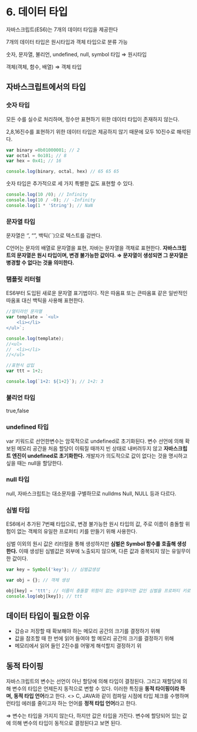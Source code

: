 # 6. 데이터 타입

자바스크립트(ES6)는 7개의 데이터 타입을 제공한다

7개의 데이터 타입은 원시타입과 객체 타입으로 분류 가능

숫자, 문자열, 불리언, undefined, null, symbol 타입 ⇒ 원시타입

객체(객체, 함수, 배열)  ⇒ 객체 타입

## 자바스크립트에서의 타입

### 숫자 타입

모든 수를 실수로 처리하며, 정수만 표현하기 위한 데이터 타입이 존재하지 않는다.

2,8,16진수를 표현하기 위한 데이터 타입은 제공하지 않기 때문에 모두 10진수로 해석된다.

```jsx
var binary =0b01000001; // 2
var octal = 0o101; // 8
var hex = 0x41; // 16

console.log(binary, octal, hex) // 65 65 65
```

숫자 타입은 추가적으로 세 가지 특별한 값도 표현할 수 있다.

```jsx
console.log(10 /0); // Infinity
console.log(10 / -0); // -Infinity
console.log(1 * 'String'); // NaN
```

### 문자열 타입

문자열은 ‘’, “”, 백틱(``)으로 텍스트를 감싼다. 

C언어는 문자의 배열로 문자열을 표현, 자바는 문자열을 객채로 표현한다. **자바스크립트의 문자열은 원시 타입이며, 변경 불가능한 값이다. ⇒ 문자열이 생성되면 그 문자열은 병경할 수 없다는 것을 의미한다.**

### 탬플릿 리터럴

ES6부터 도입된 새로운 문자열 표기법이다. 작은 따옴표 또는 큰따옴표 같은 일반적인 따옴표 대신 백틱을 사용해 표현한다.

```jsx
//멀티라인 문자열
var template = `<ul>
	<li></li>
</ul>`;

console.log(template);
//<ul>
//	<li></li>
//</ul>

//표현식 삽입
var ttt = 1+2;

console.log(`1+2: ${1+2}`); // 1+2: 3
```

### 불리언 타입

true,false

### undefined 타입

var 키워드로 선언한변수는 암묵적으로 undefined로 초기화된다. 변수 선언에 의해 확보된 메모리 공간을 처음 할당이 이뤄질 때까지 빈 상태로 내버려두지 않고 **자바스크립트 엔진이 undefined로 초기화한다.** 개발자가 의도적으로 값이 없다는 것을 명시하고 싶을 때는 null을 할당한다.

### null 타입

null, 자바스크립트는 대소문자를 구별하므로 nulldms Null, NULL 등과 다르다.

### 심벌 타입

ES6에서 추가된 7번째 타입으로, 변경 불가능한 원시 타입의 값, 주로 이름이 충돌할 위험이 없는 객체의 유일한 프로퍼티 키를 만들기 위해 사용한다.

심벌 이외의 원시 값은 리터럴을 통해 생성하지만 **심벌은 Symbol 함수를 호출해 생성한다.** 이때 생성된 심벌값은 외부에 노출되지 않으며, 다른 값과 중복되지 않는 유일무이한 값이다.

```jsx
var key = Symbol('key'); // 심벌값생성

var obj = {}; // 객체 생성

obj[key] = 'ttt'; // 이름이 충돌할 위험이 없는 유일무이한 값인 심벌을 프로퍼티 키로 사용
console.log(obj[key]); // ttt                                               
```

## 데이터 타입이 필요한 이유

- 갑승ㄹ 저장할 때 확보해야 하는 메모리 공간의 크기를 결정하기 위해
- 값을 참조할 때 한 번에 읽어 들여야 할 메모리 공간의 크기를 결정하기 위해
- 메모리에서 읽어 들인 2진수를 어떻게 해석할지 결정하기 위

## 동적 타이핑

자바스크립트의 변수는 선언이 아닌 할당에 의해 타입이 결정된다. 그리고 재할당에 의해 변수의 타입은 언제든지 동적으로 변할 수 있다. 이러한 특징을 **동적 타이핑이라 하며, 동적 타입 언어**라고 한다. <>  C, JAVA와 같이 컴파일 시점에 타입 체크를 수행하며 런타임 에러를 줄이고자 하는 언어를 **정적 타입 언어**라고 한다.

⇒ 변수는 타입을 가지지 않는다, 하지만 값은 타입을 가진다. 변수에 할당되어 있는 값에 의해 변수의 타입이 동적으로 결정된다고 보면 된다.